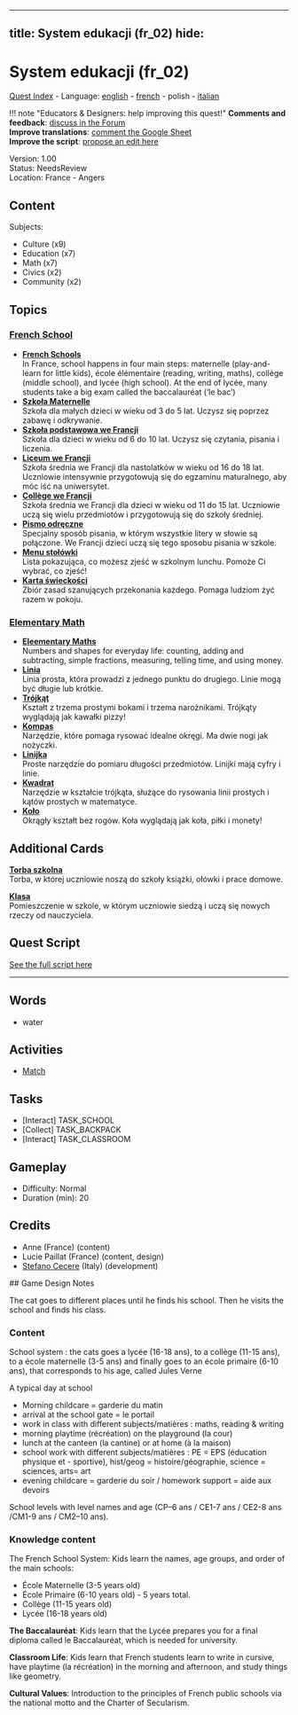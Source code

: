 
---
title: System edukacji (fr_02)
hide:
---

# System edukacji (fr_02)
[Quest Index](./index.pl.md) - Language: [english](./fr_02.md) - [french](./fr_02.fr.md) - polish - [italian](./fr_02.it.md)

!!! note "Educators & Designers: help improving this quest!"
    **Comments and feedback**: [discuss in the Forum](https://antura.discourse.group/t/fr-02-the-school-system/24/1)  
    **Improve translations**: [comment the Google Sheet](https://docs.google.com/spreadsheets/d/1FPFOy8CHor5ArSg57xMuPAG7WM27-ecDOiU-OmtHgjw/edit?gid=1873232287#gid=1873232287)  
    **Improve the script**: [propose an edit here](https://github.com/vgwb/Antura/blob/main/Assets/_discover/_quests/FR_02%20Angers%20School/FR_02%20Angers%20School%20-%20Yarn%20Script.yarn)  

Version: 1.00  
Status: NeedsReview  
Location: France - Angers

## Content
Subjects: 

  - Culture (x9)
  - Education (x7)
  - Math (x7)
  - Civics (x2)
  - Community (x2)

## Topics
### [French School](./../topics/index.md#frenchschool)

  - **[French Schools](./../cards/index.md#french_schools)**  
    In France, school happens in four main steps: maternelle (play-and-learn for little kids), école élémentaire (reading, writing, maths), collège (middle school), and lycée (high school). At the end of lycée, many students take a big exam called the baccalauréat (‘le bac’)  
  - **[Szkoła Maternelle](./../cards/index.md#education_ecole_maternelle_fr)**  
    Szkoła dla małych dzieci w wieku od 3 do 5 lat. Uczysz się poprzez zabawę i odkrywanie.  
  - **[Szkoła podstawowa we Francji](./../cards/index.md#education_ecole_primaire_fr)**  
    Szkoła dla dzieci w wieku od 6 do 10 lat. Uczysz się czytania, pisania i liczenia.  
  - **[Liceum we Francji](./../cards/index.md#education_lycee_fr)**  
    Szkoła średnia we Francji dla nastolatków w wieku od 16 do 18 lat. Uczniowie intensywnie przygotowują się do egzaminu maturalnego, aby móc iść na uniwersytet.  
  - **[Collège we Francji](./../cards/index.md#education_college_fr)**  
    Szkoła średnia we Francji dla dzieci w wieku od 11 do 15 lat. Uczniowie uczą się wielu przedmiotów i przygotowują się do szkoły średniej.  
  - **[Pismo odręczne](./../cards/index.md#concept_cursive_writing)**  
    Specjalny sposób pisania, w którym wszystkie litery w słowie są połączone. We Francji dzieci uczą się tego sposobu pisania w szkole.  
  - **[Menu stołówki](./../cards/index.md#object_canteen_menu)**  
    Lista pokazująca, co możesz zjeść w szkolnym lunchu. Pomoże Ci wybrać, co zjeść!  
  - **[Karta świeckości](./../cards/index.md#concept_charter_of_secularism)**  
    Zbiór zasad szanujących przekonania każdego. Pomaga ludziom żyć razem w pokoju.  
### [Elementary Math](./../topics/index.md#elementary-maths)

  - **[Eleementary Maths](./../cards/index.md#elementary_maths)**  
    Numbers and shapes for everyday life: counting, adding and subtracting, simple fractions, measuring, telling time, and using money.  
  - **[Linia](./../cards/index.md#fr_figure_line)**  
    Linia prosta, która prowadzi z jednego punktu do drugiego. Linie mogą być długie lub krótkie.  
  - **[Trójkąt](./../cards/index.md#fr_figure_triangle)**  
    Kształt z trzema prostymi bokami i trzema narożnikami. Trójkąty wyglądają jak kawałki pizzy!  
  - **[Kompas](./../cards/index.md#math_compass)**  
    Narzędzie, które pomaga rysować idealne okręgi. Ma dwie nogi jak nożyczki.  
  - **[Linijka](./../cards/index.md#math_ruler)**  
    Proste narzędzie do pomiaru długości przedmiotów. Linijki mają cyfry i linie.  
  - **[Kwadrat](./../cards/index.md#math_setsquare)**  
    Narzędzie w kształcie trójkąta, służące do rysowania linii prostych i kątów prostych w matematyce.  
  - **[Koło](./../cards/index.md#fr_figure_circle)**  
    Okrągły kształt bez rogów. Koła wyglądają jak koła, piłki i monety!  

## Additional Cards
**[Torba szkolna](./../cards/index.md#school_bag)**  
Torba, w której uczniowie noszą do szkoły książki, ołówki i prace domowe.  

**[Klasa](./../cards/index.md#place_classroom)**  
Pomieszczenie w szkole, w którym uczniowie siedzą i uczą się nowych rzeczy od nauczyciela.  

## Quest Script

[See the full script here](./fr_02-script.pl.md)

---

## Words
- water
## Activities
- [Match](./../activities/index.md#Match)

## Tasks
- [Interact] TASK_SCHOOL
- [Collect] TASK_BACKPACK
- [Interact] TASK_CLASSROOM
## Gameplay
- Difficulty: Normal
- Duration (min): 20
## Credits
- Anne (France) (content)
- Lucie Paillat (France) (content, design)
- [Stefano Cecere](https://stefanocecere.com) (Italy) (development)

## Game Design Notes

The cat goes to different places until he finds his school. Then he visits the school and finds his class.

### Content
School system : the cats goes a lycée (16-18 ans), to a collège (11-15 ans), to a école maternelle (3-5 ans) and finally goes to an école primaire (6-10 ans), that corresponds to his age, called Jules Verne

A typical day at school

- Morning childcare = garderie du matin
- arrival at the school gate = le portail
- work in class with different subjects/matières : maths, reading & writing
- morning playtime (récréation) on the playground (la cour) 
- lunch at the canteen (la cantine) or at home (à la maison)
- school work with different subjects/matières : PE = EPS (éducation physique et - sportive),  hist/geog = histoire/géographie,  science = sciences, arts= art
- evening childcare = garderie du soir / homework support = aide aux devoirs

School levels with level names and age (CP–6 ans / CE1-7 ans / CE2-8 ans /CM1-9 ans / CM2–10 ans).

### Knowledge content
The French School System: Kids learn the names, age groups, and order of the main schools:

- École Maternelle (3-5 years old)
- École Primaire (6-10 years old) - 5 years total.
- Collège (11-15 years old)
- Lycée (16-18 years old)

**The Baccalauréat**: Kids learn that the Lycée prepares you for a final diploma called le Baccalauréat, which is needed for university.

**Classroom Life**: Kids learn that French students learn to write in cursive, have playtime (la récréation) in the morning and afternoon, and study things like geometry.

**Cultural Values**: Introduction to the principles of French public schools via the national motto and the Charter of Secularism.


